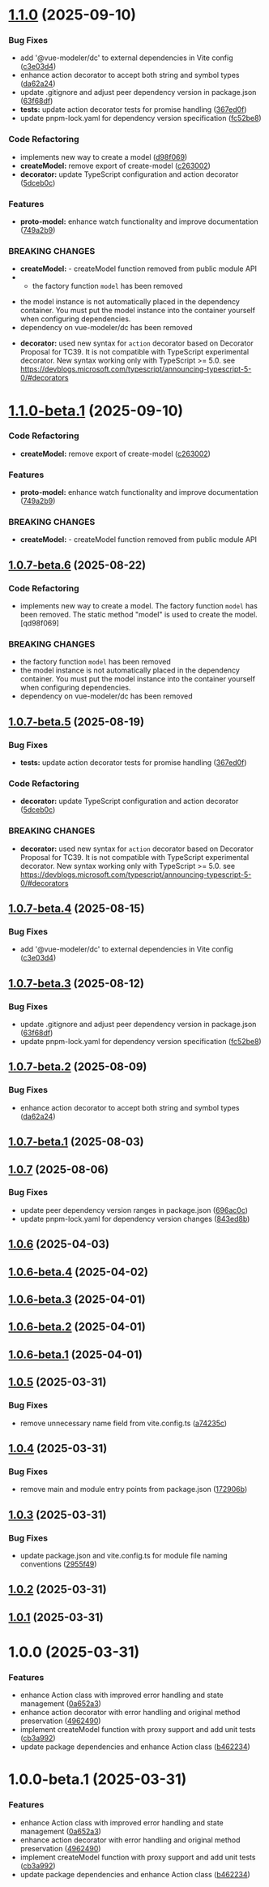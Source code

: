 # [1.1.0](https://github.com/vue-modeler/model/compare/v1.0.7...v1.1.0) (2025-09-10)


### Bug Fixes

* add '@vue-modeler/dc' to external dependencies in Vite config ([c3e03d4](https://github.com/vue-modeler/model/commit/c3e03d498a1af08317e5d82d86229ba0b6c71ded))
* enhance action decorator to accept both string and symbol types ([da62a24](https://github.com/vue-modeler/model/commit/da62a24041886cd5bc43916a3643b3eaf8a296e8))
* update .gitignore and adjust peer dependency version in package.json ([63f68df](https://github.com/vue-modeler/model/commit/63f68df6117ebfb6e2fb9dd7554de607ad4c3dff))
* **tests:** update action decorator tests for promise handling ([367ed0f](https://github.com/vue-modeler/model/commit/367ed0fa2fbac2c6ae9d5ea76038dc474337b13a))
* update pnpm-lock.yaml for dependency version specification ([fc52be8](https://github.com/vue-modeler/model/commit/fc52be86c31dbc333ae6ae27ab6ed98fa23c4056))


### Code Refactoring

*  implements new way to create a model ([d98f069](https://github.com/vue-modeler/model/commit/d98f0690a049ca71d1d79ed48d1f6a327648c616))
* **createModel:** remove export of create-model ([c263002](https://github.com/vue-modeler/model/commit/c263002d51ae38e77a0173d95b4ac04e4dfa919e))
* **decorator:** update TypeScript configuration and action decorator ([5dceb0c](https://github.com/vue-modeler/model/commit/5dceb0c53acb87fced831ecbd5ead191bb9c90f1))


### Features

* **proto-model:** enhance watch functionality and improve documentation ([749a2b9](https://github.com/vue-modeler/model/commit/749a2b9979216984c0643bc04dc6d0230e20d7d4))


### BREAKING CHANGES

* **createModel:** -  createModel function removed from public module API
* - the factory function `model` has been removed
- the model instance is not automatically placed in the dependency container. You must put the model instance into the container yourself when configuring dependencies.
- dependency on vue-modeler/dc has been removed
* **decorator:** used new syntax for `action` decorator based on Decorator Proposal for TC39. It is not compatible with TypeScript experimental decorator. New syntax working only with TypeScript >= 5.0. see https://devblogs.microsoft.com/typescript/announcing-typescript-5-0/#decorators

# [1.1.0-beta.1](https://github.com/vue-modeler/model/compare/v1.0.7-beta.6...v1.1.0-beta.1) (2025-09-10)


### Code Refactoring

* **createModel:** remove export of create-model ([c263002](https://github.com/vue-modeler/model/commit/c263002d51ae38e77a0173d95b4ac04e4dfa919e))


### Features

* **proto-model:** enhance watch functionality and improve documentation ([749a2b9](https://github.com/vue-modeler/model/commit/749a2b9979216984c0643bc04dc6d0230e20d7d4))


### BREAKING CHANGES

* **createModel:** -  createModel function removed from public module API

## [1.0.7-beta.6](https://github.com/vue-modeler/model/compare/v1.0.7-beta.5...v1.0.7-beta.6) (2025-08-22)


### Code Refactoring

 * implements new way to create a model. The factory function `model` has been removed. The static method "model" is used to create the model. [qd98f069]
    
### BREAKING CHANGES
* the factory function `model` has been removed
* the model instance is not automatically placed in the dependency container. You must put the model instance into the container yourself when configuring dependencies.
* dependency on vue-modeler/dc has been removed


## [1.0.7-beta.5](https://github.com/vue-modeler/model/compare/v1.0.7-beta.4...v1.0.7-beta.5) (2025-08-19)


### Bug Fixes

* **tests:** update action decorator tests for promise handling ([367ed0f](https://github.com/vue-modeler/model/commit/367ed0fa2fbac2c6ae9d5ea76038dc474337b13a))


### Code Refactoring

* **decorator:** update TypeScript configuration and action decorator ([5dceb0c](https://github.com/vue-modeler/model/commit/5dceb0c53acb87fced831ecbd5ead191bb9c90f1))


### BREAKING CHANGES

* **decorator:** used new syntax for `action` decorator based on Decorator Proposal for TC39. It is not compatible with TypeScript experimental decorator. New syntax working only with TypeScript >= 5.0. see https://devblogs.microsoft.com/typescript/announcing-typescript-5-0/#decorators

## [1.0.7-beta.4](https://github.com/vue-modeler/model/compare/v1.0.7-beta.3...v1.0.7-beta.4) (2025-08-15)


### Bug Fixes

* add '@vue-modeler/dc' to external dependencies in Vite config ([c3e03d4](https://github.com/vue-modeler/model/commit/c3e03d498a1af08317e5d82d86229ba0b6c71ded))

## [1.0.7-beta.3](https://github.com/vue-modeler/model/compare/v1.0.7-beta.2...v1.0.7-beta.3) (2025-08-12)


### Bug Fixes

* update .gitignore and adjust peer dependency version in package.json ([63f68df](https://github.com/vue-modeler/model/commit/63f68df6117ebfb6e2fb9dd7554de607ad4c3dff))
* update pnpm-lock.yaml for dependency version specification ([fc52be8](https://github.com/vue-modeler/model/commit/fc52be86c31dbc333ae6ae27ab6ed98fa23c4056))

## [1.0.7-beta.2](https://github.com/vue-modeler/model/compare/v1.0.7-beta.1...v1.0.7-beta.2) (2025-08-09)


### Bug Fixes

* enhance action decorator to accept both string and symbol types ([da62a24](https://github.com/vue-modeler/model/commit/da62a24041886cd5bc43916a3643b3eaf8a296e8))

## [1.0.7-beta.1](https://github.com/vue-modeler/model/compare/v1.0.6...v1.0.7-beta.1) (2025-08-03)

## [1.0.7](https://github.com/vue-modeler/model/compare/v1.0.6...v1.0.7) (2025-08-06)


### Bug Fixes

* update peer dependency version ranges in package.json ([696ac0c](https://github.com/vue-modeler/model/commit/696ac0c58c4d09304eb1cd29fadbc7b0ceeed3fc))
* update pnpm-lock.yaml for dependency version changes ([843ed8b](https://github.com/vue-modeler/model/commit/843ed8b8ced65ae4dd987cc4c794418c37bf64e9))

## [1.0.6](https://github.com/vue-modeler/model/compare/v1.0.5...v1.0.6) (2025-04-03)

## [1.0.6-beta.4](https://github.com/vue-modeler/model/compare/v1.0.6-beta.3...v1.0.6-beta.4) (2025-04-02)

## [1.0.6-beta.3](https://github.com/vue-modeler/model/compare/v1.0.6-beta.2...v1.0.6-beta.3) (2025-04-01)

## [1.0.6-beta.2](https://github.com/vue-modeler/model/compare/v1.0.6-beta.1...v1.0.6-beta.2) (2025-04-01)

## [1.0.6-beta.1](https://github.com/vue-modeler/model/compare/v1.0.5...v1.0.6-beta.1) (2025-04-01)

## [1.0.5](https://github.com/vue-modeler/model/compare/v1.0.4...v1.0.5) (2025-03-31)


### Bug Fixes

* remove unnecessary name field from vite.config.ts ([a74235c](https://github.com/vue-modeler/model/commit/a74235c2dfac7dca79536d89009a66a1fbd96885))

## [1.0.4](https://github.com/vue-modeler/model/compare/v1.0.3...v1.0.4) (2025-03-31)


### Bug Fixes

* remove main and module entry points from package.json ([172906b](https://github.com/vue-modeler/model/commit/172906beb17178666648897d56ec6bccd96141b5))

## [1.0.3](https://github.com/vue-modeler/model/compare/v1.0.2...v1.0.3) (2025-03-31)


### Bug Fixes

* update package.json and vite.config.ts for module file naming conventions ([2955f49](https://github.com/vue-modeler/model/commit/2955f4953b9d2776697285f5f7a4085a157d1936))

## [1.0.2](https://github.com/vue-modeler/model/compare/v1.0.1...v1.0.2) (2025-03-31)

## [1.0.1](https://github.com/vue-modeler/model/compare/v1.0.0...v1.0.1) (2025-03-31)

# 1.0.0 (2025-03-31)


### Features

* enhance Action class with improved error handling and state management ([0a652a3](https://github.com/vue-modeler/model/commit/0a652a394901cdb77732fb8b5f942c89458ef17e))
* enhance action decorator with error handling and original method preservation ([4962490](https://github.com/vue-modeler/model/commit/4962490c9202ebc0f0028d617833a512ce65803a))
* implement createModel function with proxy support and add unit tests ([cb3a992](https://github.com/vue-modeler/model/commit/cb3a9922592a41ca8a0144fce9148c3ffe8e94c7))
* update package dependencies and enhance Action class ([b462234](https://github.com/vue-modeler/model/commit/b462234003732b522be9e66c05faf9dd9c696dac))

# 1.0.0-beta.1 (2025-03-31)


### Features

* enhance Action class with improved error handling and state management ([0a652a3](https://github.com/vue-modeler/model/commit/0a652a394901cdb77732fb8b5f942c89458ef17e))
* enhance action decorator with error handling and original method preservation ([4962490](https://github.com/vue-modeler/model/commit/4962490c9202ebc0f0028d617833a512ce65803a))
* implement createModel function with proxy support and add unit tests ([cb3a992](https://github.com/vue-modeler/model/commit/cb3a9922592a41ca8a0144fce9148c3ffe8e94c7))
* update package dependencies and enhance Action class ([b462234](https://github.com/vue-modeler/model/commit/b462234003732b522be9e66c05faf9dd9c696dac))
